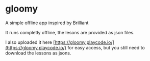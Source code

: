 # gloomy
A simple offline app inspired by Brilliant

It runs completly offline, the lesons are provided as json files.

I also uploaded it here [https://gloomy.playcode.io/](https://gloomy.playcode.io/) for easy access, but you still need to download the lessons as jsons.
